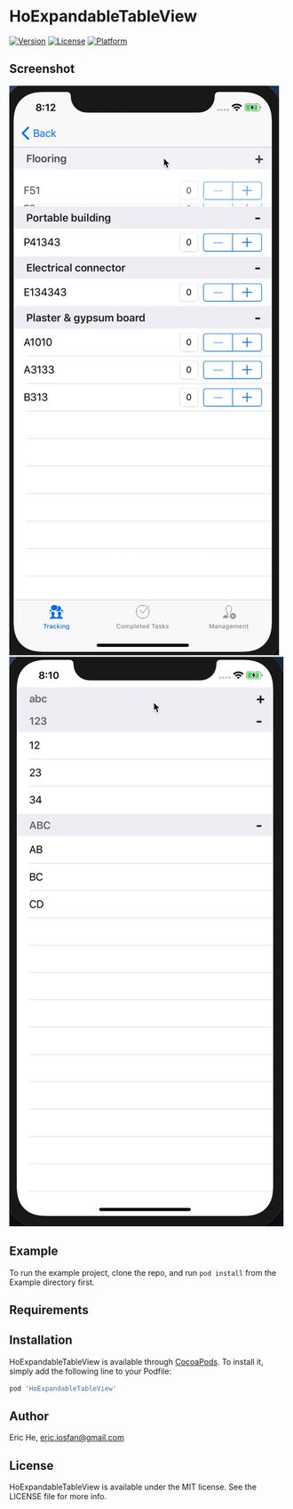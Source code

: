 # HoExpandableTableView

[![Version](https://img.shields.io/cocoapods/v/HoExpandableTableView.svg?style=flat)](https://cocoapods.org/pods/HoExpandableTableView)
[![License](https://img.shields.io/cocoapods/l/HoExpandableTableView.svg?style=flat)](https://cocoapods.org/pods/HoExpandableTableView)
[![Platform](https://img.shields.io/cocoapods/p/HoExpandableTableView.svg?style=flat)](https://cocoapods.org/pods/HoExpandableTableView)

## Screenshot
![](expandableview.2.gif)
![](expandableview.1.gif) 
## Example

To run the example project, clone the repo, and run `pod install` from the Example directory first.

## Requirements

## Installation

HoExpandableTableView is available through [CocoaPods](https://cocoapods.org). To install
it, simply add the following line to your Podfile:

```ruby
pod 'HoExpandableTableView'
```

## Author

Eric He, eric.iosfan@gmail.com

## License

HoExpandableTableView is available under the MIT license. See the LICENSE file for more info.
